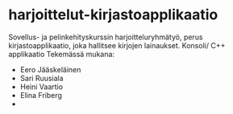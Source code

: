 harjoittelut-kirjastoapplikaatio
================================

Sovellus- ja pelinkehityskurssin harjoitteluryhmätyö, perus kirjastoapplikaatio, joka hallitsee kirjojen lainaukset. Konsoli/ C++ applikaatio
Tekemässä mukana:

- Eero Jääskeläinen
- Sari Ruusiala
- Heini Vaartio
- Elina Friberg
- 
